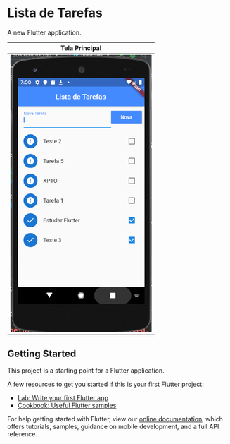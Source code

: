 # Lista de Tarefas

A new Flutter application.

| Tela Principal  |
|---|
| ![](https://github.com/rcoproc/flutter_lista_tarefas/blob/master/images/tela_lista_tarefas.png) |

## Getting Started

This project is a starting point for a Flutter application.

A few resources to get you started if this is your first Flutter project:

- [Lab: Write your first Flutter app](https://flutter.dev/docs/get-started/codelab)
- [Cookbook: Useful Flutter samples](https://flutter.dev/docs/cookbook)

For help getting started with Flutter, view our 
[online documentation](https://flutter.dev/docs), which offers tutorials, 
samples, guidance on mobile development, and a full API reference.

